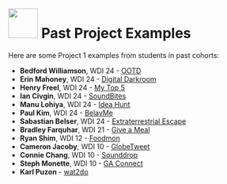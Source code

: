 # <img src="https://cloud.githubusercontent.com/assets/7833470/10899314/63829980-8188-11e5-8cdd-4ded5bcb6e36.png" height="60"> Past Project Examples

Here are some Project 1 examples from students in past cohorts:

* **Bedford Williamson**, WDI 24 - <a href="http://ootd-demo.herokuapp.com" target="_blank">OOTD</a>
* **Erin Mahoney**, WDI 24 - <a href="https://digital-darkroom.herokuapp.com" target="_blank">Digital Darkroom</a>
* **Henry Freel**, WDI 24 - <a href="https://henryfreel-top-5.herokuapp.com" target="_blank">My Top 5</a>
* **Ian Civgin**, WDI 24 - <a href="http://sound-bites.herokuapp.com" target="_blank">SoundBites</a>
* **Manu Lohiya**, WDI 24 - <a href="https://startupwdi.herokuapp.com" target="_blank">Idea Hunt</a>
* **Paul Kim**, WDI 24 - <a href="http://belayme.herokuapp.com" target="_blank">BelayMe</a>
* **Sabastian Belser**, WDI 24 - <a href="https://extraterrestrial-excape.herokuapp.com" target="_blank">Extraterrestrial Escape</a>
* **Bradley Farquhar**, WDI 21 - <a href="http://www.giveameal.today" target="_blank">Give a Meal</a>
* **Ryan Shim**, WDI 12 - <a href="https://firstproject24.herokuapp.com" target="_blank">Foodmon</a>
* **Cameron Jacoby**, WDI 10 - <a href="http://globetweet.herokuapp.com" target="_blank">GlobeTweet</a>
* **Connie Chang**, WDI 10 - <a href="http://sounddrop.herokuapp.com" target="_blank">Sounddrop</a>
* **Steph Monette**, WDI 10 - <a href="http://ga-connect.herokuapp.com" target="_blank">GA Connect</a>
* **Karl Puzon** - <a href="http://wat2do.herokuapp.com" target="_blank">wat2do</a>
